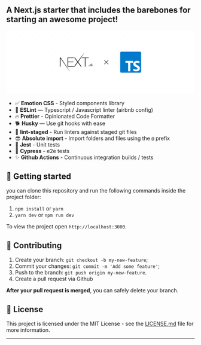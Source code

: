 <br>

## A Next.js starter that includes the barebones for starting an awesome project!

![next-ts](./next-ts.png)



- ✅ **Emotion CSS** - Styled components library
- 🚀 **ESLint** — Typescript / Javascript linter (airbnb config)
- 🔥 **Prettier** - Opinionated Code Formatter
- 🐕 **Husky** — Use git hooks with ease
- 🚫 **lint-staged** - Run linters against staged git files
- 😎 **Absolute import** - Import folders and files using the `@` prefix
- 👻 **Jest** - Unit tests
- 💅 **Cypress** - e2e tests
- ✨ **Github Actions** - Continuous integration builds / tests

## 🚀 Getting started

you can clone this repository and run the following commands inside the project folder:

1. `npm install` or `yarn`
2. `yarn dev` or `npm run dev`

To view the project open `http://localhost:3000`.

## 🙏 Contributing

1. Create your branch: `git checkout -b my-new-feature`;
2. Commit your changes: `git commit -m 'Add some feature'`;
3. Push to the branch: `git push origin my-new-feature`.
4. Create a pull request via Github

**After your pull request is merged**, you can safely delete your branch.

## 📝 License

This project is licensed under the MIT License - see the [LICENSE.md](LICENSE.md) file for more information.

---
